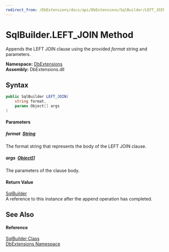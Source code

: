 ```yaml
---
redirect_from: /DbExtensions/docs/api/DbExtensions/SqlBuilder/LEFT_JOIN.html
---
```


SqlBuilder.LEFT_JOIN Method
===========================
Appends the LEFT JOIN clause using the provided *format* string and parameters.
  
**Namespace:** [DbExtensions][1]  
**Assembly:** DbExtensions.dll

Syntax
------

```csharp
public SqlBuilder LEFT_JOIN(
	string format,
	params Object[] args
)
```

#### Parameters

##### *format*  [String][2]
The format string that represents the body of the LEFT JOIN clause.

##### *args*  [Object][3][]
The parameters of the clause body.

#### Return Value
[SqlBuilder][4]  
A reference to this instance after the append operation has completed.

See Also
--------

#### Reference
[SqlBuilder Class][4]  
[DbExtensions Namespace][1]  

[1]: ../README.md
[2]: https://learn.microsoft.com/dotnet/api/system.string
[3]: https://learn.microsoft.com/dotnet/api/system.object
[4]: README.md
